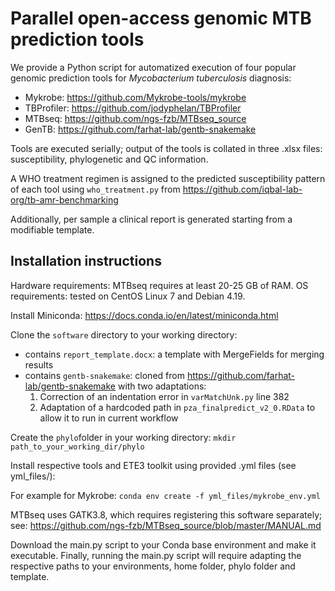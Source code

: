 # Parallel open-access genomic MTB prediction tools

We provide a Python script for automatized execution of four popular genomic prediction tools for *Mycobacterium tuberculosis* diagnosis:
- Mykrobe: https://github.com/Mykrobe-tools/mykrobe
- TBProfiler: https://github.com/jodyphelan/TBProfiler
- MTBseq: https://github.com/ngs-fzb/MTBseq_source
- GenTB: https://github.com/farhat-lab/gentb-snakemake

Tools are executed serially; output of the tools is collated in three .xlsx files: susceptibility, phylogenetic and QC information.

A WHO treatment regimen is assigned to the predicted susceptibility pattern of each tool using `who_treatment.py` from https://github.com/iqbal-lab-org/tb-amr-benchmarking

Additionally, per sample a clinical report is generated starting from a modifiable template.

## Installation instructions

Hardware requirements: MTBseq requires at least 20-25 GB of RAM.
OS requirements: tested on CentOS Linux 7 and Debian 4.19.

Install Miniconda: https://docs.conda.io/en/latest/miniconda.html

Clone the `software` directory to your working directory:
- contains `report_template.docx`: a template with MergeFields for merging results
- contains `gentb-snakemake`: cloned from https://github.com/farhat-lab/gentb-snakemake with two adaptations:
   1) Correction of an indentation error in `varMatchUnk.py` line 382
   2) Adaptation of a hardcoded path in `pza_finalpredict_v2_0.RData` to allow it to run in current workflow

Create the `phylo`folder in your working directory: `mkdir path_to_your_working_dir/phylo`

Install respective tools and ETE3 toolkit using provided .yml files (see yml_files/):

For example for Mykrobe:
`conda env create -f yml_files/mykrobe_env.yml`

MTBseq uses GATK3.8, which requires registering this software separately; see: https://github.com/ngs-fzb/MTBseq_source/blob/master/MANUAL.md

Download the main.py script to your Conda base environment and make it executable.
Finally, running the main.py script will require adapting the respective paths to your environments, home folder, phylo folder and template.


